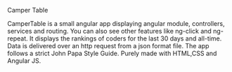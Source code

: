 Camper Table

   CamperTable is a small angular app displaying angular module, controllers, services and routing.
   You can also see other features like ng-click and ng-repeat.
   It displays the rankings of coders for the last 30 days and all-time.
   Data is delivered over an http request from a json format file.
   The app follows a strict John Papa Style Guide.
   Purely made with HTML,CSS and Angular JS.
